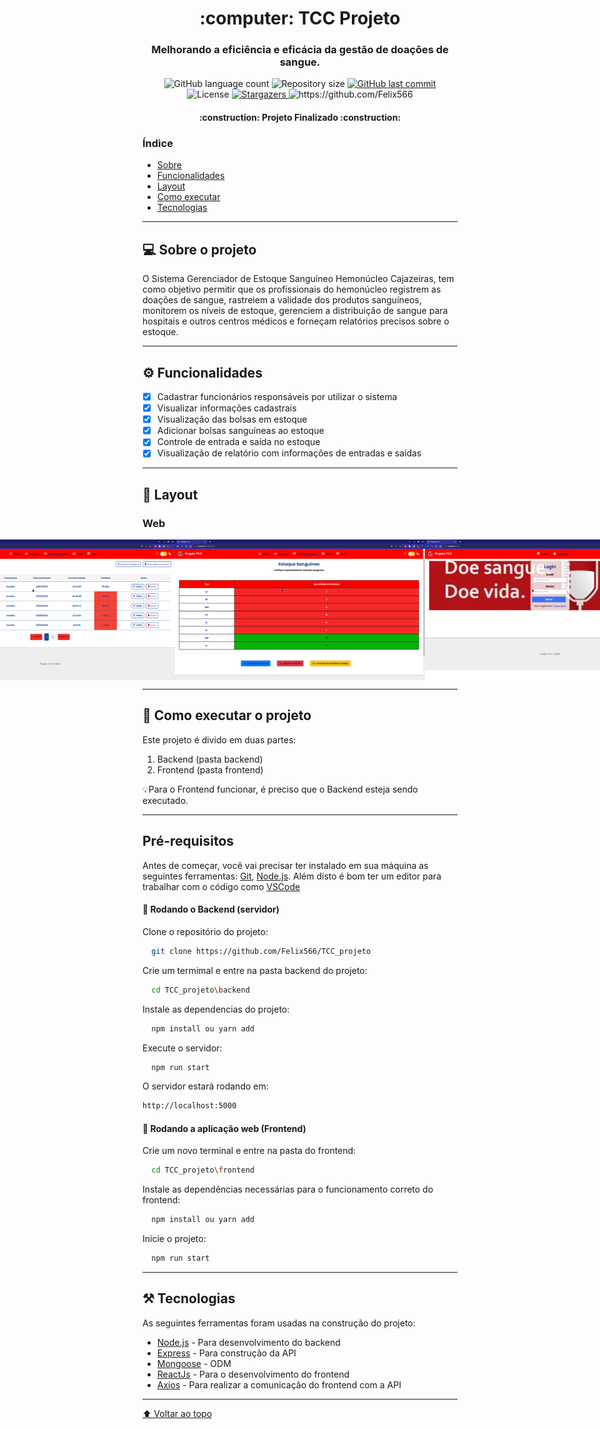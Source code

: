 <h1 align="center">
	:computer: TCC Projeto
</h1>

<h3 align="center">
   Melhorando a eficiência e eficácia da gestão de doações de sangue.
</h3>

<p align="center">
  <img alt="GitHub language count" src="https://img.shields.io/github/languages/count/Felix566/TCC_projeto?color=%2304D361">

  <img alt="Repository size" src="https://img.shields.io/github/repo-size/Felix566/TCC_projeto">
  
  <a href="https://github.com/Felix566/TCC_projeto/commits/master">
    <img alt="GitHub last commit" src="https://img.shields.io/github/last-commit/Felix566/TCC_projeto">
  </a>
    
   <img alt="License" src="https://img.shields.io/badge/license-MIT-brightgreen">
   <a href="https://github.com/Felix566/TCC_projeto/stargazers">
    <img alt="Stargazers" src="https://img.shields.io/github/stars/Felix566/TCC_projeto?style=social">
  </a>
  <img src="https://komarev.com/ghpvc/?username=Felix566" alt="https://github.com/Felix566" />
</p>

<h4 align="center">
	:construction: Projeto Finalizado :construction:
</h4>

<h3>Índice</h3>

- [Sobre](#computer-sobre-o-projeto)
- [Funcionalidades](#gear-funcionalidades)
- [Layout](#art-layout)
- [Como executar](#rocket-como-executar-o-projeto)
- [Tecnologias](#hammer_and_pick-tecnologias)

---

## :computer: Sobre o projeto

  <p> O Sistema Gerenciador de Estoque Sanguíneo Hemonúcleo Cajazeiras, tem como objetivo permitir que os profissionais do hemonúcleo registrem as doações de sangue, rastreiem a validade dos produtos sanguíneos, monitorem os níveis de estoque, gerenciem a distribuição de sangue para hospitais e outros centros médicos e forneçam relatórios precisos sobre o estoque.</p>
  
---

## :gear: Funcionalidades

- [x] Cadastrar funcionários responsáveis por utilizar o sistema
- [x] Visualizar informações cadastrais
- [x] Visualização das bolsas em estoque
- [x] Adicionar bolsas sanguíneas ao estoque
- [x] Controle de entrada e saída no estoque
- [x] Visualização de relatório com informações de entradas e saídas

---

## :art: Layout

### Web

<p align="center" style="display: flex; align-items: flex-start; justify-content: center;">
  <img alt="" title="" src="https://github.com/Felix566/TCC_projeto/blob/main/frontend/src/assets/img/sisDoacoes.png" width="400px">

  <img alt="" title="" src="https://github.com/Felix566/TCC_projeto/blob/main/frontend/src/assets/img/sisHome.png" width="400px">

  <img alt="" title="" src="https://github.com/Felix566/TCC_projeto/blob/main/frontend/src/assets/img/sisLogin.png" width="400px">
</p>

---

## :rocket: Como executar o projeto

Este projeto é divido em duas partes:

1. Backend (pasta backend)
2. Frontend (pasta frontend)

:bulb:Para o Frontend funcionar, é preciso que o Backend esteja sendo executado.

---

## Pré-requisitos

Antes de começar, você vai precisar ter instalado em sua máquina as seguintes ferramentas:
[Git](https://git-scm.com), [Node.js](https://nodejs.org/en/).
Além disto é bom ter um editor para trabalhar com o código como [VSCode](https://code.visualstudio.com/)

#### :game_die: Rodando o Backend (servidor)

Clone o repositório do projeto:

```bash
  git clone https://github.com/Felix566/TCC_projeto
```

Crie um termimal e entre na pasta backend do projeto:

```bash
  cd TCC_projeto\backend
```

Instale as dependencias do projeto:

```bash
  npm install ou yarn add
```

Execute o servidor:

```bash
  npm run start
```

O servidor estará rodando em:

```bash
http://localhost:5000
```

#### :dart: Rodando a aplicação web (Frontend)

Crie um novo terminal e entre na pasta do frontend:

```bash
  cd TCC_projeto\frontend
```

Instale as dependências necessárias para o funcionamento correto do frontend:

```bash
  npm install ou yarn add
```

Inicie o projeto:

```bash
  npm run start
```

---

## :hammer_and_pick: Tecnologias

As seguintes ferramentas foram usadas na construção do projeto:

- [Node.js]() - Para desenvolvimento do backend
- [Express]() - Para construção da API
- [Mongoose]() - ODM
- [ReactJs]() - Para o desenvolvimento do frontend
- [Axios]() - Para realizar a comunicação do frontend com a API

---

[⬆ Voltar ao topo](#computer-tcc-projeto)<br>
